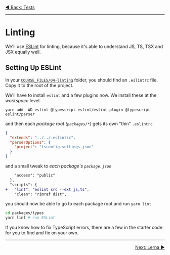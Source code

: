 <p align='left'>
 <a href="./03-tests.md">◀ Back: Tests</a>
</p>

---

# Linting

We'll use [ESLint](https://eslint.org/) for linting, because it's able
to understand JS, TS, TSX and JSX equally well.

## Setting Up ESLint

In your [`COURSE_FILES/04-linting`](../COURSE_FILES/04-linting) folder, you should find an `.eslintrc` file. Copy it to the root of the project.

We'll have to install `eslint` and a few plugins now. We install these at the _workspace_ level.

```
yarn add -WD eslint @typescript-eslint/eslint-plugin @typescript-eslint/parser
```

and then each _package root (`packages/*`)_ gets its own "thin" `.eslintrc`

```json
{
  "extends": "../../.eslintrc",
  "parserOptions": {
    "project": "tsconfig.settings.json"
  }
}
```

and a small tweak to _each package's `package.json`_

```diff
    "access": "public"
  },
  "scripts": {
+   "lint": "eslint src --ext js,ts",
    "clean": "rimraf dist",
```

you should now be able to go to each package root and run `yarn lint`

```sh
cd packages/types
yarn lint # run ESLint
```

If you know how to fix TypeScript errors, there are a few in the starter code for you to find and fix on your own.

---

<p align='right'>
 <a href="./05-lerna.md">Next: Lerna ▶</a>
</p>

